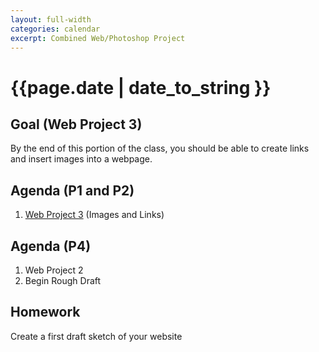 ```yaml
---
layout: full-width
categories: calendar
excerpt: Combined Web/Photoshop Project
---
```

# {{page.date | date_to_string }} #

## Goal (Web Project 3) ##

By the end of this portion of the class, you should be able to create links and insert images into a webpage.

    
## Agenda (P1 and P2) ##

1.  [Web Project 3](http://thebobak.github.io/classes/assignment/2014/03/10/website-project-3/) (Images and Links)

## Agenda (P4) ##

1.  Web Project 2
2.  Begin Rough Draft


## Homework ##

Create a first draft sketch of your website


